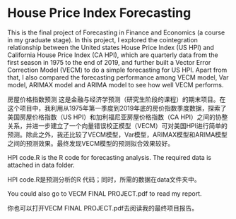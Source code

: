 # House Price Index Forecasting
This is the final project of Forecasting in Finance and Economics (a course in my graduate stage). In this project, I explored the cointegration relationship between the United states House Price Index (US HPI) and California House Price Index (CA HPI), which are quarterly data from the first season in 1975 to the end of 2019, and further built a Vector Error Correction Model (VECM) to do a simple forecasting for US HPI. Apart from that, I also compared the forecasting performance among VECM model, Var model, ARIMAX model and ARIMA model to see how well VECM performs.

房屋价格指数预测
这是金融与经济学预测（研究生阶段的课程）的期末项目。在这个项目中，我利用从1975年第一季度到2019年底的房价指数季度数据，探索了美国房屋价格指数（US HPI）和加利福尼亚房屋价格指数（CA HPI）之间的协整关系，并进一步建立了一个向量错误校正模型（VECM）可对美国HPI进行简单的预测。除此之外，我还比较了VECM模型，Var模型，ARIMAX模型和ARIMA模型之间的预测效果。最终发现VECM模型的预测拟合效果较好。

HPI code.R is the R code for forecasting analysis. The required data is attached in data folder.

HPI code.R是预测分析的R 代码；同时，所需的数据在data文件夹中。

You could also go to VECM FINAL PROJECT.pdf to read my report.

你也可以打开VECM FINAL PROJECT.pdf去阅读我的最终项目报告。
